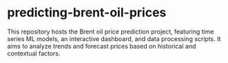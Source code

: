 # predicting-brent-oil-prices
This repository hosts the Brent oil price prediction project, featuring time series ML models, an interactive dashboard, and data processing scripts. It aims to analyze trends and forecast prices based on historical and contextual factors.
